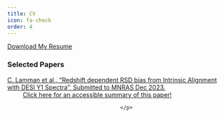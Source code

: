 ```yaml
---
title: CV
icon: fa-check
order: 4
---
```

<html lang="en">
<head>
    <meta charset="UTF-8">
    <meta name="viewport" content="width=device-width, initial-scale=1.0">
</head>
<body>
    <a href="assets/files/Mahdieh_Ebrahimi_CV.pdf" download>Download My Resume</a>

<h3>Selected Papers</h3>

<p class="paper-ref">
										<a href="https://arxiv.org/abs/2312.04518" 
										target="_blank">C. Lamman et al., “Redshift dependent RSD bias from Intrinsic Alignment with DESI Y1 Spectra”, Submitted to MNRAS Dec 2023.</a>
<br>&nbsp;&nbsp;&nbsp;&nbsp;&nbsp;&nbsp;&nbsp;&nbsp; <a href="doc/fakeRSD_spectra_summary.pdf"> Click here for an accessible summary of this paper!</a>
		
										</p>											


</body>
</html>


    
